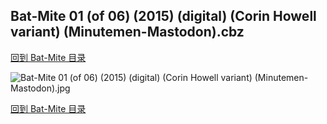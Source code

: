## Bat-Mite 01 (of 06) (2015) (digital) (Corin Howell variant) (Minutemen-Mastodon).cbz


[回到 Bat-Mite 目录](https://github.com/alicewish/markdown/blob/master/series/Bat-Mite.md)


![Bat-Mite 01 (of 06) (2015) (digital) (Corin Howell variant) (Minutemen-Mastodon).jpg](https://wx1.sinaimg.cn/large/6a9fdecagy1fq32j1n1e8j21j72cwari.jpg)

[回到 Bat-Mite 目录](https://github.com/alicewish/markdown/blob/master/series/Bat-Mite.md)

